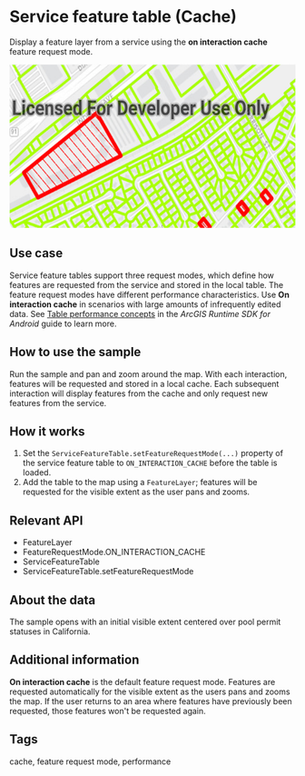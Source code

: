 # Service feature table (Cache)

Display a feature layer from a service using the **on interaction cache** feature request mode.

![Image of service feature table on interaction cache](service-feature-table-cache.png)

## Use case

Service feature tables support three request modes, which define how features are requested from the service and stored in the local table. The feature request modes have different performance characteristics. Use **On interaction cache** in scenarios with large amounts of infrequently edited data. See [Table performance concepts](https://developers.arcgis.com/android/latest/guide/layers.htm#ESRI_SECTION1_40F10593308A4718971C9A8F5FB9EC7D) in the *ArcGIS Runtime SDK for Android* guide to learn more.

## How to use the sample

Run the sample and pan and zoom around the map. With each interaction, features will be requested and stored in a local cache. Each subsequent interaction will display features from the cache and only request new features from the service.

## How it works

1. Set the `ServiceFeatureTable.setFeatureRequestMode(...)` property of the service feature table to `ON_INTERACTION_CACHE` before the table is loaded.
2. Add the table to the map using a `FeatureLayer`; features will be requested for the visible extent as the user pans and zooms.

## Relevant API

* FeatureLayer
* FeatureRequestMode.ON_INTERACTION_CACHE
* ServiceFeatureTable
* ServiceFeatureTable.setFeatureRequestMode

## About the data

The sample opens with an initial visible extent centered over pool permit statuses in California.

## Additional information

**On interaction cache** is the default feature request mode. Features are requested automatically for the visible extent as the users pans and zooms the map. If the user returns to an area where features have previously been requested, those features won't be requested again.

## Tags

cache, feature request mode, performance
